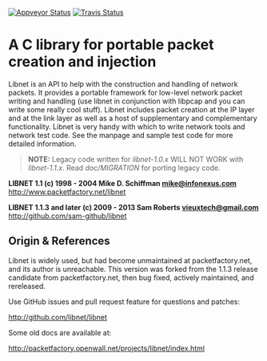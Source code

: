[![Appveyor Status][]][Appveyor] [![Travis Status][]][Travis]

A C library for portable packet creation and injection
======================================================

Libnet is an API to help with the construction and handling of network
packets.  It provides a portable framework for low-level network packet
writing and handling (use libnet in conjunction with libpcap and you can
write some really cool stuff).  Libnet includes packet creation at the
IP layer and at the link layer as well as a host of supplementary and
complementary functionality.  Libnet is very handy with which to write
network tools and network test code.  See the manpage and sample test
code for more detailed information.

> **NOTE:** Legacy code written for *libnet-1.0.x* WILL NOT WORK with
> *libnet-1.1.x*.  Read *doc/MIGRATION* for porting legacy code.

**LIBNET 1.1 (c) 1998 - 2004 Mike D. Schiffman <mike@infonexus.com>**
http://www.packetfactory.net/libnet

**LIBNET 1.1.3 and later (c) 2009 - 2013 Sam Roberts <vieuxtech@gmail.com>**
http://github.com/sam-github/libnet


Origin & References
-------------------

Libnet is widely used, but had become unmaintained at packetfactory.net,
and its author is unreachable.  This version was forked from the 1.1.3
release candidate from packetfactory.net, then bug fixed, actively
maintained, and rereleased.

Use GitHub issues and pull request feature for questions and patches:

  http://github.com/libnet/libnet

Some old docs are available at:

  http://packetfactory.openwall.net/projects/libnet/index.html


[Appveyor]:        https://ci.appveyor.com/project/troglobit/libnet
[Appveyor Status]: https://ci.appveyor.com/api/projects/status/fkw05hw8cysfl2p1?svg=true
[Travis]:          https://travis-ci.org/libnet/libnet
[Travis Status]:   https://travis-ci.org/libnet/libnet.png?branch=master
